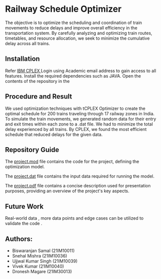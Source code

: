 # Railway Schedule Optimizer

The objective is to optimize the scheduling and coordination of train movements to reduce delays and improve overall efficiency in the transportation system. By carefully analyzing and optimizing train routes, timetables, and resource allocation, we seek to minimize the cumulative delay across all trains.


## Installation

Refer [IBM CPLEX ](https://www.ibm.com/products/ilog-cplex-optimization-studio/cplex-optimizer)
Login using Academic email address to gain access to all features.
Install the required dependencies such as JAVA.
Open the contents of the repository in the 

## Procedure and  Result
We used optimization techniques with tCPLEX Optimizer to create the optimal schedule for  200 trains traveling through 17 railway zones in India. To simulate the train movements, we generated random data for their entry and exit times within each zone to a .dat file. We had to  minimize the total delay experienced by all trains. By CPLEX, we found the most efficient schedule that reduced delays for the given data.

## Repository Guide
The [project.mod](https://github.com/Biswapotter7/Rail_Schedule_optimiser/blob/main/project.mod) file contains the code for the project, defining the optimization model. <br>

The [project.dat](https://github.com/Biswapotter7/Rail_Schedule_optimiser/blob/main/project.dat) file contains the input data required for running the model. <br>

The [project.pdf](https://github.com/Biswapotter7/Rail_Schedule_optimiser/blob/main/Project.pdf) file contains a concise description used for presentation purposes, providing an overview of the project's key aspects. <br>




## Future Work

Real-world data , more data points  and edge cases can be utilized to validate the code .

## **Authors**:
- Biswaranjan Samal (21IM10011)
- Snehal Mishra (21IM10036)
- Ujjwal Kumar Singh (21IM10039)
- Vivek Kumar (21IM10040)
- Dronesh Magare (21IM30013)

